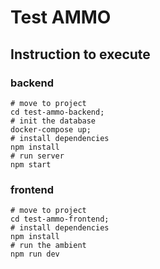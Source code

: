 # Test AMMO

## Instruction to execute

### backend

```
# move to project
cd test-ammo-backend;
# init the database
docker-compose up;
# install dependencies
npm install
# run server
npm start
```

### frontend

```
# move to project
cd test-ammo-frontend;
# install dependencies
npm install
# run the ambient
npm run dev
```